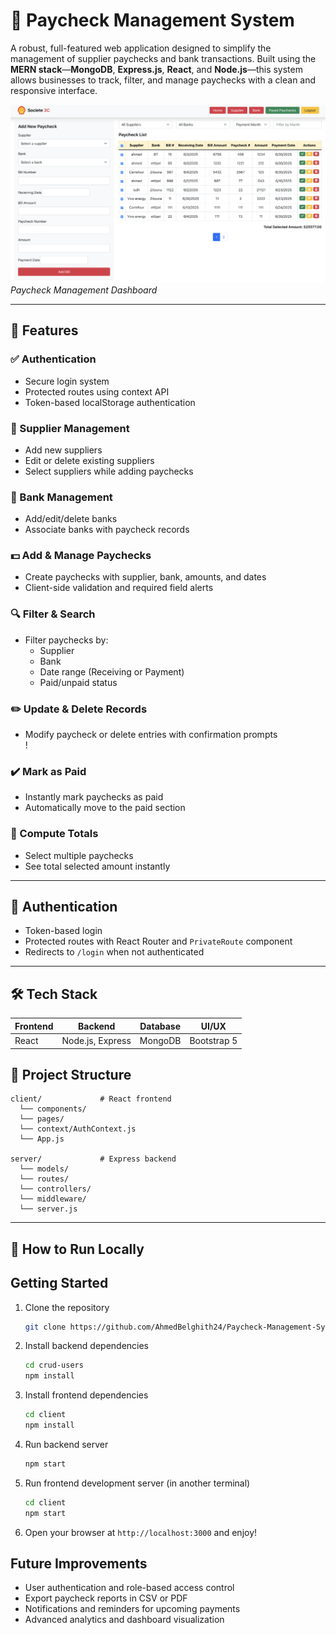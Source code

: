 # 💼 Paycheck Management System

A robust, full-featured web application designed to simplify the management of supplier paychecks and bank transactions. Built using the **MERN stack**—**MongoDB**, **Express.js**, **React**, and **Node.js**—this system allows businesses to track, filter, and manage paychecks with a clean and responsive interface.

![Dashboard Overview](client/src/assets/Overview.png)  
*Paycheck Management Dashboard*

---

## 🚀 Features

### ✅ Authentication
- Secure login system
- Protected routes using context API
- Token-based localStorage authentication

### 👥 Supplier Management
- Add new suppliers
- Edit or delete existing suppliers
- Select suppliers while adding paychecks  


### 🏦 Bank Management
- Add/edit/delete banks
- Associate banks with paycheck records  


### 💵 Add & Manage Paychecks
- Create paychecks with supplier, bank, amounts, and dates
- Client-side validation and required field alerts  


### 🔍 Filter & Search
- Filter paychecks by:
  - Supplier
  - Bank
  - Date range (Receiving or Payment)
  - Paid/unpaid status  


### ✏️ Update & Delete Records
- Modify paycheck or delete entries with confirmation prompts  
!

### ✔️ Mark as Paid
- Instantly mark paychecks as paid
- Automatically move to the paid section  


### 🧮 Compute Totals
- Select multiple paychecks
- See total selected amount instantly  


---

## 🔐 Authentication

- Token-based login
- Protected routes with React Router and `PrivateRoute` component
- Redirects to `/login` when not authenticated

---

## 🛠️ Tech Stack

| Frontend      | Backend         | Database  | UI/UX       |
| ------------- | --------------- | --------- | ----------- |
| React         | Node.js, Express| MongoDB   | Bootstrap 5 |


## 📂 Project Structure

```
client/             # React frontend
  └── components/
  └── pages/
  └── context/AuthContext.js
  └── App.js

server/             # Express backend
  └── models/
  └── routes/
  └── controllers/
  └── middleware/
  └── server.js
```

---

## 🧪 How to Run Locally

## Getting Started

1. Clone the repository  
    ```bash
    git clone https://github.com/AhmedBelghith24/Paycheck-Management-System.git
    ```
2. Install backend dependencies  
    ```bash
    cd crud-users
    npm install
    ```
3. Install frontend dependencies  
    ```bash
    cd client
    npm install
    ```
4. Run backend server  
    ```bash
    npm start
    ```
5. Run frontend development server (in another terminal)  
    ```bash
    cd client
    npm start
    ```
6. Open your browser at `http://localhost:3000` and enjoy!

## Future Improvements

- User authentication and role-based access control  
- Export paycheck reports in CSV or PDF  
- Notifications and reminders for upcoming payments  
- Advanced analytics and dashboard visualization
